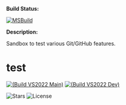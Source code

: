 **Build Status:**

[![MSBuild](https://github.com/sammyfreg/hello-world/actions/workflows/msbuild.yml/badge.svg?branch=master)](https://github.com/sammyfreg/hello-world/actions/workflows/msbuild.yml)



**Description:**

Sandbox to test various Git/GitHub features.


# test
[![(Build VS2022 Main)](https://github.com/sammyfreg/netImgui/actions/workflows/msbuild_vs2022_main.yml/badge.svg?branch=main)](https://github.com/sammyfreg/netImgui/actions/workflows/msbuild_vs2022_main.yml)
[![(Build VS2022 Dev)](https://github.com/sammyfreg/netImgui/actions/workflows/msbuild_vs2022_dev.yml/badge.svg?branch=dev)](https://github.com/sammyfreg/netImgui/actions/workflows/msbuild_vs2022_dev.yml)

![Stars](https://img.shields.io/github/stars//sammyfreg/netImgui)
![License](https://img.shields.io/github/license/sammyfreg/netImgui)

